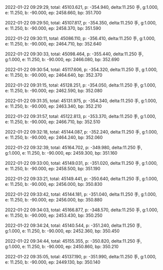 2022-01-22 09:29:29, total: 45103.621, p: -354.940, delta:11.250 手, g:1.000, e: 11.250, b: -90.000, ep: 2458.660, bp: 351.700

2022-01-22 09:29:50, total: 45107.817, p: -354.350, delta:11.250 手, g:1.000, e: 11.250, b: -90.000, ep: 2458.370, bp: 351.590

2022-01-22 09:30:11, total: 45086.110, p: -356.410, delta:11.250 手, g:1.000, e: 11.250, b: -90.000, ep: 2464.710, bp: 352.640

2022-01-22 09:30:33, total: 45098.464, p: -355.440, delta:11.250 手, g:1.000, e: 11.250, b: -90.000, ep: 2466.080, bp: 352.690

2022-01-22 09:30:54, total: 45117.606, p: -354.320, delta:11.250 手, g:1.000, e: 11.250, b: -90.000, ep: 2464.640, bp: 352.370

2022-01-22 09:31:15, total: 45128.251, p: -354.050, delta:11.250 手, g:1.000, e: 11.250, b: -90.000, ep: 2462.590, bp: 352.080

2022-01-22 09:31:35, total: 45131.975, p: -354.340, delta:11.250 手, g:1.000, e: 11.250, b: -90.000, ep: 2463.340, bp: 352.210

2022-01-22 09:31:57, total: 45122.813, p: -353.370, delta:11.250 手, g:1.000, e: 11.250, b: -90.000, ep: 2466.710, bp: 352.510

2022-01-22 09:32:18, total: 45144.087, p: -352.240, delta:11.250 手, g:1.000, e: 11.250, b: -90.000, ep: 2464.240, bp: 352.060

2022-01-22 09:32:39, total: 45164.702, p: -349.980, delta:11.250 手, g:1.000, e: 11.250, b: -90.000, ep: 2459.300, bp: 351.160

2022-01-22 09:33:00, total: 45149.031, p: -351.020, delta:11.250 手, g:1.000, e: 11.250, b: -90.000, ep: 2458.500, bp: 351.190

2022-01-22 09:33:21, total: 45149.441, p: -350.640, delta:11.250 手, g:1.000, e: 11.250, b: -90.000, ep: 2456.000, bp: 350.830

2022-01-22 09:33:42, total: 45144.181, p: -351.040, delta:11.250 手, g:1.000, e: 11.250, b: -90.000, ep: 2456.000, bp: 350.880

2022-01-22 09:34:03, total: 45166.877, p: -348.570, delta:11.250 手, g:1.000, e: 11.250, b: -90.000, ep: 2453.430, bp: 350.250

2022-01-22 09:34:24, total: 45140.544, p: -351.240, delta:11.250 手, g:1.000, e: 11.250, b: -90.000, ep: 2452.360, bp: 350.450

2022-01-22 09:34:44, total: 45155.355, p: -350.820, delta:11.250 手, g:1.000, e: 11.250, b: -90.000, ep: 2450.860, bp: 350.210

2022-01-22 09:35:05, total: 45137.190, p: -351.990, delta:11.250 手, g:1.000, e: 11.250, b: -90.000, ep: 2449.130, bp: 350.140